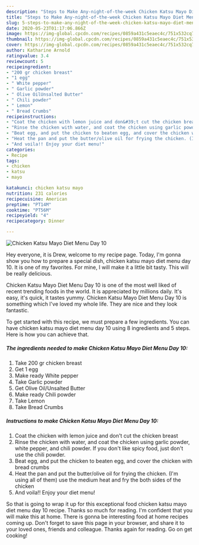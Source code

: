 ```yaml
---
description: "Steps to Make Any-night-of-the-week Chicken Katsu Mayo Diet Menu Day 10"
title: "Steps to Make Any-night-of-the-week Chicken Katsu Mayo Diet Menu Day 10"
slug: 5-steps-to-make-any-night-of-the-week-chicken-katsu-mayo-diet-menu-day-10
date: 2020-05-23T01:17:06.866Z
image: https://img-global.cpcdn.com/recipes/0859a431c5eaec4c/751x532cq70/chicken-katsu-mayo-diet-menu-day-10-recipe-main-photo.jpg
thumbnail: https://img-global.cpcdn.com/recipes/0859a431c5eaec4c/751x532cq70/chicken-katsu-mayo-diet-menu-day-10-recipe-main-photo.jpg
cover: https://img-global.cpcdn.com/recipes/0859a431c5eaec4c/751x532cq70/chicken-katsu-mayo-diet-menu-day-10-recipe-main-photo.jpg
author: Katharine Arnold
ratingvalue: 3.4
reviewcount: 5
recipeingredient:
- "200 gr chicken breast"
- "1 egg"
- " White pepper"
- " Garlic powder"
- " Olive OilUnsalted Butter"
- " Chili powder"
- " Lemon"
- " Bread Crumbs"
recipeinstructions:
- "Coat the chicken with lemon juice and don&#39;t cut the chicken breast"
- "Rinse the chicken with water, and coat the chicken using garlic powder, white pepper, and chili powder. If you don&#39;t like spicy food, just don&#39;t use the chili powder."
- "Beat egg, and put the chicken to beaten egg, and cover the chicken with bread crumbs"
- "Heat the pan and put the butter/olive oil for frying the chicken. (I&#39;m using all of them) use the medium heat and fry the both sides of the chicken"
- "And voila!! Enjoy your diet menu!"
categories:
- Recipe
tags:
- chicken
- katsu
- mayo

katakunci: chicken katsu mayo 
nutrition: 231 calories
recipecuisine: American
preptime: "PT14M"
cooktime: "PT56M"
recipeyield: "4"
recipecategory: Dinner

---
```



![Chicken Katsu Mayo Diet Menu Day 10](https://img-global.cpcdn.com/recipes/0859a431c5eaec4c/751x532cq70/chicken-katsu-mayo-diet-menu-day-10-recipe-main-photo.jpg)

Hey everyone, it is Drew, welcome to my recipe page. Today, I'm gonna show you how to prepare a special dish, chicken katsu mayo diet menu day 10. It is one of my favorites. For mine, I will make it a little bit tasty. This will be really delicious.



Chicken Katsu Mayo Diet Menu Day 10 is one of the most well liked of recent trending foods in the world. It is appreciated by millions daily. It's easy, it's quick, it tastes yummy. Chicken Katsu Mayo Diet Menu Day 10 is something which I've loved my whole life. They are nice and they look fantastic.


To get started with this recipe, we must prepare a few ingredients. You can have chicken katsu mayo diet menu day 10 using 8 ingredients and 5 steps. Here is how you can achieve that.

<!--inarticleads1-->

##### The ingredients needed to make Chicken Katsu Mayo Diet Menu Day 10:

1. Take 200 gr chicken breast
1. Get 1 egg
1. Make ready  White pepper
1. Take  Garlic powder
1. Get  Olive Oil/Unsalted Butter
1. Make ready  Chili powder
1. Take  Lemon
1. Take  Bread Crumbs




<!--inarticleads2-->

##### Instructions to make Chicken Katsu Mayo Diet Menu Day 10:

1. Coat the chicken with lemon juice and don&#39;t cut the chicken breast
1. Rinse the chicken with water, and coat the chicken using garlic powder, white pepper, and chili powder. If you don&#39;t like spicy food, just don&#39;t use the chili powder.
1. Beat egg, and put the chicken to beaten egg, and cover the chicken with bread crumbs
1. Heat the pan and put the butter/olive oil for frying the chicken. (I&#39;m using all of them) use the medium heat and fry the both sides of the chicken
1. And voila!! Enjoy your diet menu!




So that is going to wrap it up for this exceptional food chicken katsu mayo diet menu day 10 recipe. Thanks so much for reading. I'm confident that you will make this at home. There is gonna be interesting food at home recipes coming up. Don't forget to save this page in your browser, and share it to your loved ones, friends and colleague. Thanks again for reading. Go on get cooking!
